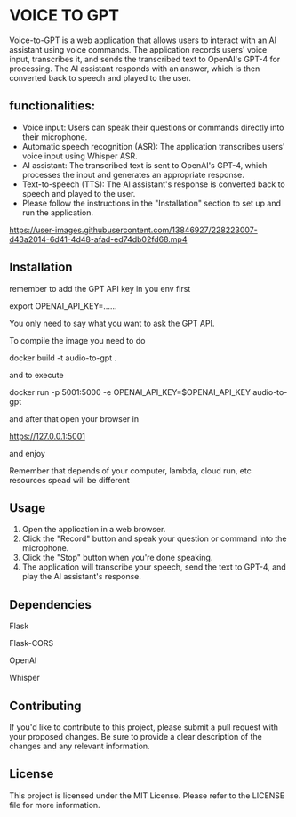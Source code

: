 # VOICE TO GPT


Voice-to-GPT is a web application that allows users to interact with an AI assistant using voice commands. The application records users' voice input, transcribes it, and sends the transcribed text to OpenAI's GPT-4 for processing. The AI assistant responds with an answer, which is then converted back to speech and played to the user.

## **functionalities:**

* Voice input: Users can speak their questions or commands directly into their microphone.
* Automatic speech recognition (ASR): The application transcribes users' voice input using Whisper ASR.
* AI assistant: The transcribed text is sent to OpenAI's GPT-4, which processes the input and generates an appropriate response.
* Text-to-speech (TTS): The AI assistant's response is converted back to speech and played to the user.
* Please follow the instructions in the "Installation" section to set up and run the application.




https://user-images.githubusercontent.com/13846927/228223007-d43a2014-6d41-4d48-afad-ed74db02fd68.mp4




## Installation

remember to add the GPT API key in you env first

export  OPENAI_API_KEY=......


You only need to say what you want to ask the GPT API.

To compile the image you need to do 

 docker build -t audio-to-gpt .  

and to execute 

docker run -p 5001:5000 -e OPENAI_API_KEY=$OPENAI_API_KEY audio-to-gpt  

and after that open your browser in

https://127.0.0.1:5001

and enjoy


Remember that depends of your computer, lambda, cloud run, etc resources spead will be different


## Usage


1. Open the application in a web browser.
2. Click the "Record" button and speak your question or command into the microphone.
3. Click the "Stop" button when you're done speaking.
4. The application will transcribe your speech, send the text to GPT-4, and play the AI assistant's response.


## Dependencies

Flask

Flask-CORS

OpenAI

Whisper


## Contributing

If you'd like to contribute to this project, please submit a pull request with your proposed changes. Be sure to provide a clear description of the changes and any relevant information.

## License

This project is licensed under the MIT License. Please refer to the LICENSE file for more information.

